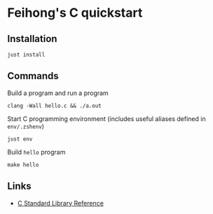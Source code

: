 # Feihong's C quickstart

## Installation

    just install

## Commands

Build a program and run a program

    clang -Wall hello.c && ./a.out

Start C programming environment (includes useful aliases defined in `env/.zshenv`)

    just env

Build `hello` program

    make hello

## Links

- [C Standard Library Reference](https://www.tutorialspoint.com/c_standard_library/)
